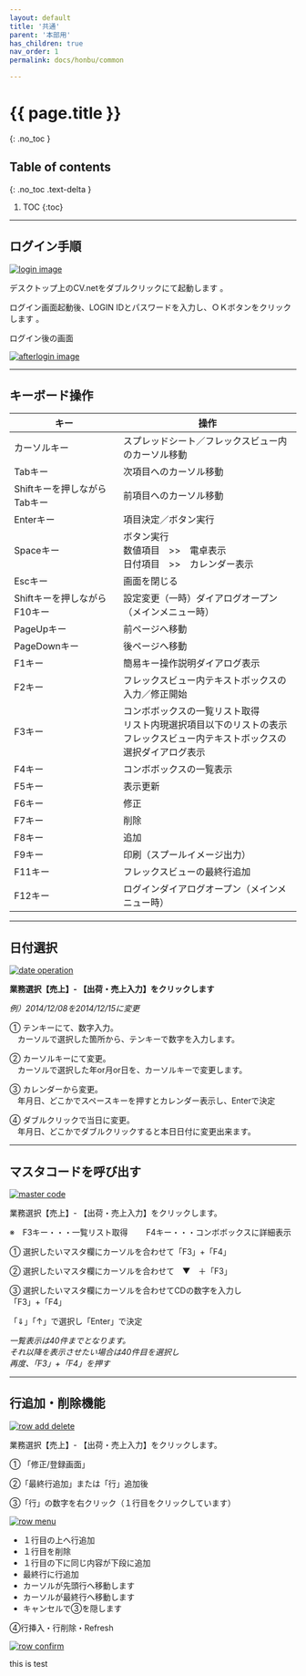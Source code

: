 ```yaml
---
layout: default
title: '共通'
parent: '本部用'
has_children: true
nav_order: 1
permalink: docs/honbu/common

---
```


# {{ page.title }}
{: .no_toc }

## Table of contents
{: .no_toc .text-delta }

1. TOC
{:toc}

---

## ログイン手順

<a href="/docs/1-HONBU/img/1-1-common/common-login.PNG" target="_blank">
<img src="/docs/1-HONBU/img/1-1-common/common-login.PNG" alt="login image">
</a>
 
デスクトップ上のCV.netをダブルクリックにて起動します 。

ログイン画面起動後、LOGIN IDとパスワードを入力し、ＯＫボタンをクリックします 。

ログイン後の画面

<a href="/docs/1-HONBU/img/1-1-common/common-afterlogin.PNG" target="_blank">
<img src="/docs/1-HONBU/img/1-1-common/common-afterlogin.PNG" alt="afterlogin image">
</a>

---

## キーボード操作


| キー | 操作 |
|--- |--- |
| カーソルキー | スプレッドシート／フレックスビュー内のカーソル移動 |
| Tabキー | 次項目へのカーソル移動 |
| Shiftキーを押しながらTabキー | 前項目へのカーソル移動 |
| Enterキー | 項目決定／ボタン実行 |
| Spaceキー | ボタン実行 <br> 数値項目　>>　電卓表示 <br> 日付項目　>>　カレンダー表示 |
| Escキー | 画面を閉じる |
| Shiftキーを押しながらF10キー | 設定変更（一時）ダイアログオープン（メインメニュー時）|
| PageUpキー | 前ページへ移動 |
| PageDownキー | 後ページへ移動 |
| F1キー | 簡易キー操作説明ダイアログ表示 |
| F2キー | フレックスビュー内テキストボックスの入力／修正開始 |
| F3キー | コンボボックスの一覧リスト取得 <br> リスト内現選択項目以下のリストの表示 <br>フレックスビュー内テキストボックスの選択ダイアログ表示 |
| F4キー | コンボボックスの一覧表示 |
| F5キー | 表示更新 |
| F6キー | 修正 |
| F7キー | 削除 |
| F8キー | 追加 |
| F9キー | 印刷（スプールイメージ出力）|
| F11キー | フレックスビューの最終行追加 |
| F12キー | ログインダイアログオープン（メインメニュー時）|

---

## 日付選択

<a href="/docs/1-HONBU/img/1-1-common/common-date.PNG" target="_blank">
<img src="/docs/1-HONBU/img/1-1-common/common-date.PNG" alt="date operation">
</a>

**業務選択【売上】- 【出荷・売上入力】をクリックします**

*例）2014/12/08を2014/12/15に変更*

① テンキーにて、数字入力。<br>
　カーソルで選択した箇所から、テンキーで数字を入力します。

② カーソルキーにて変更。<br>
　カーソルで選択した年or月or日を、カーソルキーで変更します。

③ カレンダーから変更。<br>
　年月日、どこかでスペースキーを押すとカレンダー表示し、Enterで決定

④ ダブルクリックで当日に変更。<br>
　年月日、どこかでダブルクリックすると本日日付に変更出来ます。

---

## マスタコードを呼び出す

<a href="/docs/1-HONBU/img/1-1-common/common-master.PNG" target="_blank">
<img src="/docs/1-HONBU/img/1-1-common/common-master.PNG" alt="master code">
</a>

業務選択【売上】- 【出荷・売上入力】をクリックします。

※　F3キー・・・一覧リスト取得
　　F4キー・・・コンボボックスに詳細表示

① 選択したいマスタ欄にカーソルを合わせて「F3」+「F4」

② 選択したいマスタ欄にカーソルを合わせて　▼　＋「F3」

③ 選択したいマスタ欄にカーソルを合わせてCDの数字を入力し <br>
「F3」+「F4」


「⇓」「↑」で選択し「Enter」で決定

*一覧表示は40件までとなります。<br>それ以降を表示させたい場合は40件目を選択し<br>再度、「F3」+「F4」を押す*

---

## 行追加・削除機能

<a href="/docs/1-HONBU/img/1-1-common/common-rowAddDelete.PNG" target="_blank">
<img src="/docs/1-HONBU/img/1-1-common/common-rowAddDelete.PNG" alt="row add delete">
</a>

業務選択【売上】- 【出荷・売上入力】をクリックします。

① 「修正/登録画面」

②「最終行追加」または「行」追加後

③「行」の数字を右クリック（１行目をクリックしています）

<a href="/docs/1-HONBU/img/1-1-common/common-rowMenu.PNG" target="_blank">
<img src="/docs/1-HONBU/img/1-1-common/common-rowMenu.PNG" alt="row menu">
</a>

- １行目の上へ行追加
- １行目を削除
- １行目の下に同じ内容が下段に追加
- 最終行に行追加
- カーソルが先頭行へ移動します
- カーソルが最終行へ移動します
- キャンセルで③を隠します


④行挿入・行削除・Refresh

<a href="/docs/1-HONBU/img/1-1-common/common-rowConfirm.PNG" target="_blank">
<img src="/docs/1-HONBU/img/1-1-common/common-rowConfirm.PNG" alt="row confirm">
</a>

this is test
